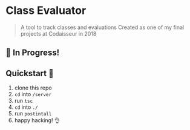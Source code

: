 # Class Evaluator

> A tool to track classes and evaluations
> Created as one of my final projects at Codaisseur in 2018

## :large_blue_diamond: In Progress!

## Quickstart :rocket:

 1. clone this repo
 2. `cd` into `/server`
 3. run `tsc`
 4. `cd` into `./`
 5. run `postintall`
 6. happy hacking! :ok_hand:
